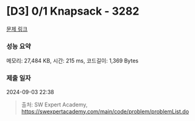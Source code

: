 # [D3] 0/1 Knapsack - 3282 

[문제 링크](https://swexpertacademy.com/main/code/problem/problemDetail.do?contestProbId=AWBJAVpqrzQDFAWr) 

### 성능 요약

메모리: 27,484 KB, 시간: 215 ms, 코드길이: 1,369 Bytes

### 제출 일자

2024-09-03 22:38



> 출처: SW Expert Academy, https://swexpertacademy.com/main/code/problem/problemList.do